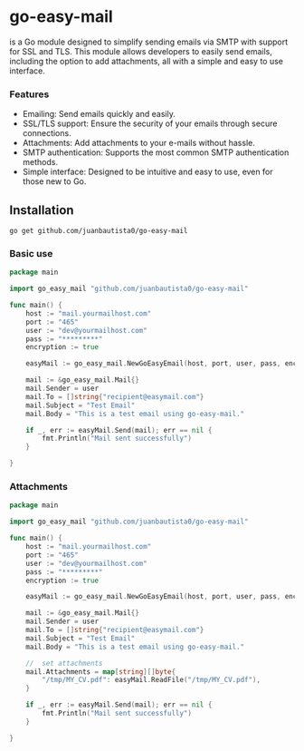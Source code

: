 # go-easy-mail

is a Go module designed to simplify sending emails via SMTP with support for SSL and TLS. This module allows developers to easily send emails, including the option to add attachments, all with a simple and easy to use interface.

### Features

- Emailing: Send emails quickly and easily.
- SSL/TLS support: Ensure the security of your emails through secure connections.
- Attachments: Add attachments to your e-mails without hassle.
- SMTP authentication: Supports the most common SMTP authentication methods.
- Simple interface: Designed to be intuitive and easy to use, even for those new to Go.

## Installation

```
go get github.com/juanbautista0/go-easy-mail

```


### Basic use

```go
package main

import go_easy_mail "github.com/juanbautista0/go-easy-mail"

func main() {
	host := "mail.yourmailhost.com"
	port := "465"
	user := "dev@yourmailhost.com"
	pass := "*********"
	encryption := true

	easyMail := go_easy_mail.NewGoEasyEmail(host, port, user, pass, encryption)

	mail := &go_easy_mail.Mail{}
	mail.Sender = user
	mail.To = []string{"recipient@easymail.com"}
	mail.Subject = "Test Email"
	mail.Body = "This is a test email using go-easy-mail."

	if _, err := easyMail.Send(mail); err == nil {
		fmt.Println("Mail sent successfully")
	}

}
```

### Attachments

```go
package main

import go_easy_mail "github.com/juanbautista0/go-easy-mail"

func main() {
	host := "mail.yourmailhost.com"
	port := "465"
	user := "dev@yourmailhost.com"
	pass := "*********"
	encryption := true

	easyMail := go_easy_mail.NewGoEasyEmail(host, port, user, pass, encryption)

	mail := &go_easy_mail.Mail{}
	mail.Sender = user
	mail.To = []string{"recipient@easymail.com"}
	mail.Subject = "Test Email"
	mail.Body = "This is a test email using go-easy-mail."

    //  set attachments
	mail.Attachments = map[string][]byte{
		"/tmp/MY_CV.pdf": easyMail.ReadFile("/tmp/MY_CV.pdf"),
	}

	if _, err := easyMail.Send(mail); err == nil {
		fmt.Println("Mail sent successfully")
	}

}
```